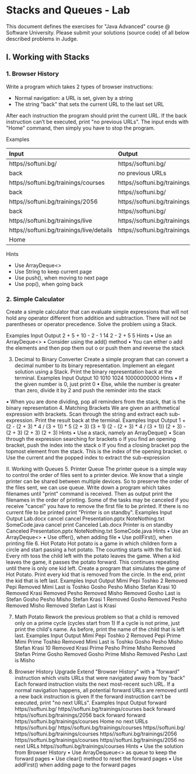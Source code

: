 # Stacks and Queues - Lab
This document defines the exercises for "Java Advanced" course @ Software University. 
Please submit your solutions (source code) of all below described problems in Judge.

## I.	Working with Stacks
### 1.	Browser History
Write a program which takes 2 types of browser instructions:
-	Normal navigation: a URL is set, given by a string
-	The string "back" that sets the current URL to the last set URL

After each instruction the program should print the current URL. If the back instruction can’t be executed, print 
"no previous URLs". The input ends with "Home" command, then simply you have to stop the program.

Examples

|Input|	Output|
|:-----|:-------|
|https//softuni.bg/|https//softuni.bg/
|back|no previous URLs
|https//softuni.bg/trainings/courses|https//softuni.bg/trainings/courses
|back|https//softuni.bg/
|https//softuni.bg/trainings/2056|https//softuni.bg/trainings/2056
|back|https//softuni.bg/
|https//softuni.bg/trainings/live|https//softuni.bg/trainings/live
|https//softuni.bg/trainings/live/details|https//softuni.bg/trainings/live/details
|Home|

Hints
-	Use ArrayDeque<>
-	Use String to keep current page
-	Use push(), when moving to next page
-	Use pop(), when going back

### 2.	Simple Calculator
Create a simple calculator that can evaluate simple expressions that will not hold any operator different from addition and subtraction. There will not be parentheses or operator precedence.
Solve the problem using a Stack.

Examples
Input	Output
2 + 5 + 10 - 2 - 1	14
2 - 2 + 5	5
Hints
•	Use an ArrayDeque<>
•	Consider using the add() method
•	You can either 
o	add the elements and then pop them out 
o	or push them and reverse the stack

3.	Decimal to Binary Converter
Create a simple program that can convert a decimal number to its binary representation. Implement an elegant solution using a Stack.
Print the binary representation back at the terminal.
Examples
Input	Output
10	1010
1024	10000000000
Hints
•	If the given number is 0, just print 0
•	Else, while the number is greater than zero, divide it by 2 and push the reminder into the stack
 
•	When you are done dividing, pop all reminders from the stack, that is the binary representation
4.	Matching Brackets
We are given an arithmetical expression with brackets. Scan through the string and extract each sub-expression.
Print the result back at the terminal.
Examples
Input	Output
1 + (2 - (2 + 3) * 4 / (3 + 1)) * 5	(2 + 3)
(3 + 1)
(2 - (2 + 3) * 4 / (3 + 1))
(2 + 3) - (2 + 3)	(2 + 3)
(2 + 3)
Hints
•	Use a stack, namely an ArrayDeque()
•	Scan through the expression searching for brackets
o	If you find an opening bracket, push the index into the stack
o	If you find a closing bracket pop the topmost element from the stack. This is the index of the opening bracket.
o	Use the current and the popped index to extract the sub-expression
 
II.	Working with Queues
5.	Printer Queue
The printer queue is a simple way to control the order of files sent to a printer device. We know that a single printer can be shared between multiple devices. So to preserve the order of the files sent, we can use queue. Write down a program which takes filenames until "print" command is received. Then as output print the filenames in the order of printing. Some of the tasks may be canceled if you receive "cancel" you have to remove the first file to be printed. If there is no current file to be printed print "Printer is on standby".
Examples
Input	Output
Lab.docx
cancel
cancel
Presentation.pptx
NoteNothing.txt
SomeCode.java
cancel
print
	Canceled Lab.docx
Printer is on standby
Canceled Presentation.pptx
NoteNothing.txt
SomeCode.java
Hints
•	Use an ArrayDeque<>
•	Use offer(), when adding file
•	Use pollFirst(), when printing file
6.	Hot Potato
Hot potato is a game in which children form a circle and start passing a hot potato. The counting starts with the fist kid. Every nth toss the child left with the potato leaves the game. When a kid leaves the game, it passes the potato forward. This continues repeating until there is only one kid left. 
Create a program that simulates the game of Hot Potato.  Print every kid that is removed from the circle. In the end, print the kid that is left last.
Examples
Input	Output
Mimi Pepi Toshko
2	Removed Pepi
Removed Mimi
Last is Toshko
Gosho Pesho Misho Stefan Krasi
10	Removed Krasi
Removed Pesho
Removed Misho
Removed Gosho
Last is Stefan
Gosho Pesho Misho Stefan Krasi
1	Removed Gosho
Removed Pesho
Removed Misho
Removed Stefan
Last is Krasi

7.	Math Potato
Rework the previous problem so that a child is removed only on a prime cycle (cycles start from 1)
If a cycle is not prime, just print the child's name.
As before, print the name of the child that is left last.
Examples
Input	Output
Mimi Pepi Toshko
2	Removed Pepi
Prime Mimi
Prime Toshko
Removed Mimi
Last is Toshko
Gosho Pesho Misho Stefan Krasi
10	Removed Krasi
Prime Pesho
Prime Misho
Removed Stefan
Prime Gosho
Removed Gosho
Prime Misho
Removed Pesho
Last is Misho

8.	Browser History Upgrade
Extend "Browser History" with a "forward" instruction which visits URLs that were navigated away from by "back"
Each forward instruction visits the next most-recent such URL. If a normal navigation happens, all potential forward URLs are removed until a new back instruction is given If the forward instruction can’t be executed, print 
"no next URLs".
Examples
Input	Output
forward
https//softuni.bg/
https//softuni.bg/trainings/courses
back
forward
https//softuni.bg/trainings/2056
back
forward
forward
https//softuni.bg/trainings/courses
Home	no next URLs
https//softuni.bg/
https//softuni.bg/trainings/courses
https//softuni.bg/
https//softuni.bg/trainings/courses
https//softuni.bg/trainings/2056
https//softuni.bg/trainings/courses
https//softuni.bg/trainings/2056
no next URLs
https//softuni.bg/trainings/courses
Hints
•	Use the solution from Browser History
•	Use ArrayDequeue<> as queue to keep the forward pages
•	Use clear() method to reset the forward pages
•	Use addFirst() when adding page to the forward pages
